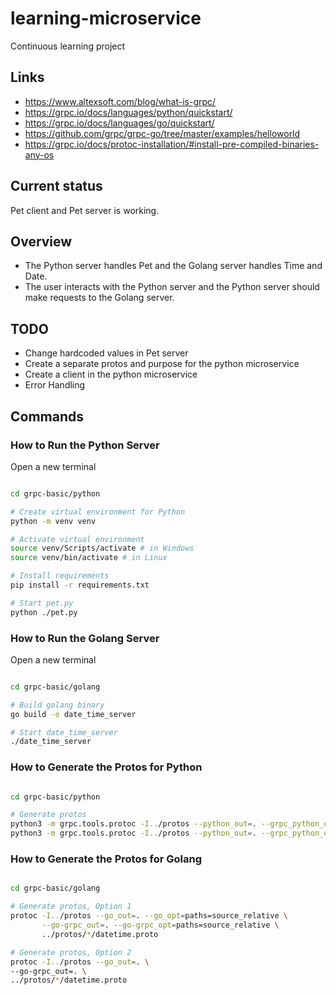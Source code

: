 # learning-microservice
Continuous learning project

## Links
* https://www.altexsoft.com/blog/what-is-grpc/
* https://grpc.io/docs/languages/python/quickstart/
* https://grpc.io/docs/languages/go/quickstart/
* https://github.com/grpc/grpc-go/tree/master/examples/helloworld
* https://grpc.io/docs/protoc-installation/#install-pre-compiled-binaries-any-os

## Current status
Pet client and Pet server is working.

## Overview
* The Python server handles Pet and the Golang server handles Time and Date.
* The user interacts with the Python server and the Python server should make requests to the Golang server.

## TODO

* Change hardcoded values in Pet server
* Create a separate protos and purpose for the python microservice
* Create a client in the python microservice
* Error Handling

## Commands

### How to Run the Python Server

Open a new terminal

```bash

cd grpc-basic/python

# Create virtual environment for Python
python -m venv venv

# Activate virtual environment
source venv/Scripts/activate # in Windows
source venv/bin/activate # in Linux

# Install requirements
pip install -r requirements.txt

# Start pet.py
python ./pet.py

```

### How to Run the Golang Server

Open a new terminal

```bash

cd grpc-basic/golang

# Build golang binary
go build -o date_time_server

# Start date_time_server
./date_time_server

```

### How to Generate the Protos for Python

```bash

cd grpc-basic/python

# Generate protos
python3 -m grpc.tools.protoc -I../protos --python_out=. --grpc_python_out=. ../protos/*/datetime.proto
python3 -m grpc.tools.protoc -I../protos --python_out=. --grpc_python_out=. ../protos/*/pet.proto

```

### How to Generate the Protos for Golang

```bash

cd grpc-basic/golang

# Generate protos, Option 1
protoc -I../protos --go_out=. --go_opt=paths=source_relative \
       --go-grpc_out=. --go-grpc_opt=paths=source_relative \
       ../protos/*/datetime.proto

# Generate protos, Option 2
protoc -I../protos --go_out=. \
--go-grpc_out=. \
../protos/*/datetime.proto

```
